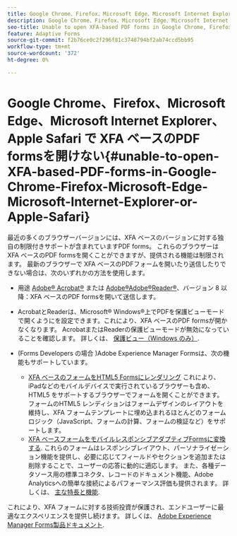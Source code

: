 ```yaml
---
title: Google Chrome、Firefox、Microsoft Edge、Microsoft Internet Explorer、Apple Safari で XFA ベースのPDF formsを開けない
description: Google Chrome、Firefox、Microsoft Edge、Microsoft Internet Explorer、Apple Safari で XFA ベースのPDF formsを開けない
seo-title: Unable to open XFA-based PDF forms in Google Chrome, Firefox, Microsoft Edge, Microsoft Internet Explorer, or Apple Safari
feature: Adaptive Forms
source-git-commit: f2b76ce0c2f296f81c3748794bf2ab74ccd5bb95
workflow-type: tm+mt
source-wordcount: '372'
ht-degree: 0%

---
```



# Google Chrome、Firefox、Microsoft Edge、Microsoft Internet Explorer、Apple Safari で XFA ベースのPDF formsを開けない{#unable-to-open-XFA-based-PDF-forms-in-Google-Chrome-Firefox-Microsoft-Edge-Microsoft-Internet-Explorer-or-Apple-Safari}

最近の多くのブラウザーバージョンには、XFA ベースのバージョンに対する独自の制限付きサポートが含まれていますPDF forms。 これらのブラウザーは XFA ベースのPDF formsを開くことができますが、提供される機能は制限されます。 最新のブラウザーで XFA ベースのPDFフォームを開いたり送信したりできない場合は、次のいずれかの方法を使用します。

* 用途 [Adobe® Acrobat®](https://www.adobe.com/acrobat.html) または [Adobe®Adobe®Reader®](https://get.adobe.com/jp/reader/)、バージョン 8 以降：XFA ベースのPDF formsを開いて送信します。
* AcrobatとReaderは、Microsoft® Windows®上でPDFを保護ビューモードで開くようにを設定できます。これにより、XFA ベースのPDF formsが開かなくなります。 AcrobatまたはReaderの保護ビューモードが無効になっていることを確認します。 詳しくは、 [保護ビュー（Windows のみ）](https://helpx.adobe.com/in/reader/using/protected-mode-windows.html).
* (Forms Developers の場合 )Adobe Experience Manager Formsは、次の機能もサポートしています。

   * [XFA ベースのフォームをHTML5 Formsにレンダリング](https://experienceleague.adobe.com/docs/experience-manager-65/forms/html5-forms/introduction.html?#key-capabilities-of-html-forms-br) これにより、iPadなどのモバイルデバイスで実行されているブラウザーも含め、HTML5 をサポートするブラウザーでフォームを開くことができます。 フォームのHTML5 レンディションはフォームデザインのレイアウトを維持し、XFA フォームテンプレートに埋め込まれるほとんどのフォームロジック（JavaScript、フォームの計算、フォームの検証など）をサポートします。
   * [XFA ベースフォームをモバイルレスポンシブアダプティブFormsに変換する](https://experienceleague.adobe.com/docs/experience-manager-65/forms/adaptive-forms-basic-authoring/creating-adaptive-form.html?#create-an-adaptive-form-based-on-an-xfa-form-template). これらのフォームはレスポンシブレイアウト、パーソナライゼーション機能を提供し、必要に応じてフィールドやセクションを追加または削除することで、ユーザーの応答に動的に適応します。 また、各種データソース用の標準コネクタ、レコードのドキュメント機能、Adobe Analyticsへの簡単な接続によるパフォーマンス評価も提供されます。 詳しくは、 [主な特長と機能](https://experienceleague.adobe.com/docs/experience-manager-cloud-service/content/forms/key-features.html).

これにより、XFA フォームに対する技術投資が保護され、エンドユーザーに最適なエクスペリエンスを提供し続けます。 詳しくは、 [Adobe Experience Manager Forms製品ドキュメント](https://experienceleague.adobe.com/docs/experience-manager-cloud-service/content/forms/home.html).

